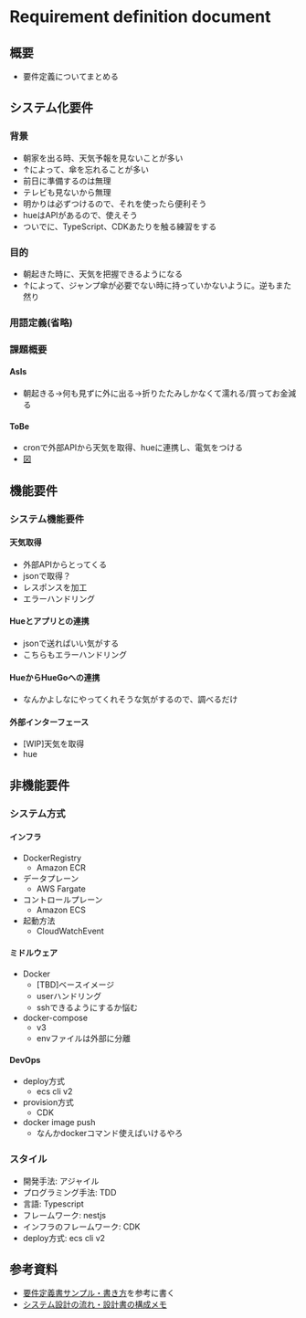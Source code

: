 # Requirement definition document

## 概要

- 要件定義についてまとめる

## システム化要件

### 背景

- 朝家を出る時、天気予報を見ないことが多い
- ↑によって、傘を忘れることが多い
- 前日に準備するのは無理
- テレビも見ないから無理
- 明かりは必ずつけるので、それを使ったら便利そう
- hueはAPIがあるので、使えそう
- ついでに、TypeScript、CDKあたりを触る練習をする

### 目的

- 朝起きた時に、天気を把握できるようになる
- ↑によって、ジャンプ傘が必要でない時に持っていかないように。逆もまた然り

### 用語定義(省略)

### 課題概要

#### AsIs

- 朝起きる->何も見ずに外に出る->折りたたみしかなくて濡れる/買ってお金減る

#### ToBe

- cronで外部APIから天気を取得、hueに連携し、電気をつける
- [図](https://drive.google.com/file/d/1EYMyZYKQu2YqFurXJ95c0ctADULJcAWI/view?usp=sharing)

## 機能要件

### システム機能要件

#### 天気取得

- 外部APIからとってくる
- jsonで取得？
- レスポンスを加工
- エラーハンドリング

#### Hueとアプリとの連携

- jsonで送ればいい気がする
- こちらもエラーハンドリング

#### HueからHueGoへの連携

- なんかよしなにやってくれそうな気がするので、調べるだけ

#### 外部インターフェース

- [WIP]天気を取得
- hue

## 非機能要件

### システム方式

#### インフラ

- DockerRegistry
  - Amazon ECR
- データプレーン
  - AWS Fargate
- コントロールプレーン
  - Amazon ECS
- 起動方法
  - CloudWatchEvent

#### ミドルウェア

- Docker
  - [TBD]ベースイメージ
  - userハンドリング
  - sshできるようにするか悩む
- docker-compose
  - v3
  - envファイルは外部に分離

#### DevOps

- deploy方式
  - ecs cli v2
- provision方式
  - CDK
- docker image push
  - なんかdockerコマンド使えばいけるやろ

### スタイル

- 開発手法: アジャイル
- プログラミング手法: TDD
- 言語: Typescript
- フレームワーク: nestjs
- インフラのフレームワーク: CDK
- deploy方式: ecs cli v2

## 参考資料

- [要件定義書サンプル・書き方](https://pm-rasinban.com/rd-write)を参考に書く
- [システム設計の流れ・設計書の構成メモ](https://qiita.com/chocode/items/fd51dd8f561e2a0fbd70)
